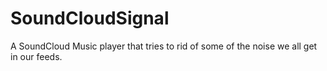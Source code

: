 # SoundCloudSignal
A SoundCloud Music player that tries to rid of some of the noise we all get in our feeds.
